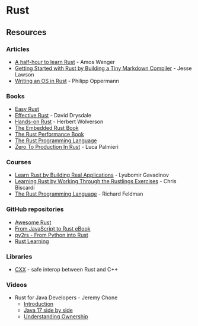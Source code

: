 # Rust

## Resources

### Articles

* [A half-hour to learn Rust](https://fasterthanli.me/articles/a-half-hour-to-learn-rust) - Amos Wenger
* [Getting Started with Rust by Building a Tiny Markdown Compiler](https://jesselawson.org/rust/getting-started-with-rust-by-building-a-tiny-markdown-compiler/) - Jesse Lawson
* [Writing an OS in Rust](https://os.phil-opp.com/) - Philipp Oppermann

### Books

* [Easy Rust](https://fongyoong.github.io/easy\_rust/)
* [Effective Rust](https://www.lurklurk.org/effective-rust/) - David Drysdale
* [Hands-on Rust](https://pragprog.com/titles/hwrust/hands-on-rust/) - Herbert Wolverson
* [The Embedded Rust Book](https://docs.rust-embedded.org/book/index.html)
* [The Rust Performance Book](https://nnethercote.github.io/perf-book/introduction.html)
* [The Rust Programming Language](https://doc.rust-lang.org/book/)
* [Zero To Production In Rust](https://www.zero2prod.com/index.html?country=the%20UK\&discount\_code=VAT20) - Luca Palmieri

### Courses

* [Learn Rust by Building Real Applications](https://www.udemy.com/course/rust-fundamentals/) - Lyubomir Gavadinov
* [Learning Rust by Working Through the Rustlings Exercises](https://egghead.io/courses/learning-rust-by-solving-the-rustlings-exercises-a722) - Chris Biscardi
* [The Rust Programming Language](https://frontendmasters.com/courses/rust/) - Richard Feldman

### GitHub repositories

* [Awesome Rust](https://github.com/rust-unofficial/awesome-rust)
* [From JavaScript to Rust eBook](https://github.com/vinodotdev/node-to-rust)
* [py2rs - From Python into Rust](https://github.com/rochacbruno/py2rs)
* [Rust Learning](https://github.com/ctjhoa/rust-learning)

### Libraries

* [CXX](https://cxx.rs/) - safe interop between Rust and C++

### Videos

* Rust for Java Developers - Jeremy Chone
  * [Introduction](https://www.youtube.com/watch?v=iFdh4sPC5Tg)
  * [Java 17 side by side](https://www.youtube.com/watch?v=\_xiPUXMZeyU)
  * [Understanding Ownership](https://www.youtube.com/watch?v=Vg1LGHuAPP8)
